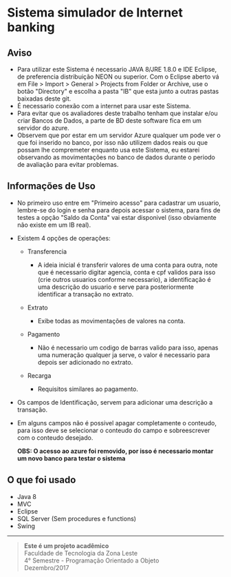 # Sistema simulador de Internet banking


## Aviso

- Para utilizar este Sistema é necessario JAVA 8/JRE 1.8.0 e IDE Eclipse, de preferencia distribuição NEON ou superior.
Com o Eclipse aberto vá em File > Import > General > Projects from Folder or Archive, use o botão "Directory" e escolha a pasta "IB" que esta junto a outras pastas baixadas deste git.
- É necessario conexão com a internet para usar este Sistema.
- Para evitar que os avaliadores deste trabalho tenham que instalar e/ou criar Bancos de Dados, a parte de BD deste software fica em um servidor do azure.
- Observem que por estar em um servidor Azure qualquer um pode ver o que foi inserido no banco, por isso não utilizem dados reais ou que possam lhe compremeter enquanto usa este Sistema, eu estarei observando as movimentações no banco de dados durante o periodo de avaliação para evitar problemas.

## Informações de Uso

- No primeiro uso entre em "Primeiro acesso" para cadastrar um usuario, lembre-se do login e senha para depois acessar o sistema, para fins de testes a opção "Saldo da Conta" vai estar disponivel (isso obviamente não existe em um IB real).
- Existem 4 opções de operações:

  - Transferencia
    - A ideia inicial é transferir valores de uma conta para outra, note que é necessario digitar agencia, conta e cpf validos para isso (crie outros usuarios conforme necessario), a identificação é uma descrição do usuario e serve para posteriormente identificar a transação no extrato.
  
  - Extrato
    - Exibe todas as movimentações de valores na conta.
    
  - Pagamento
    - Não é necessario um codigo de barras valido para isso, apenas uma numeração qualquer ja serve, o valor é necessario para depois ser adicionado no extrato.
    
  - Recarga
    - Requisitos similares ao pagamento.
    
- Os campos de Identificação, servem para adicionar uma descrição a transação.
- Em alguns campos não é possivel apagar completamente o conteudo, para isso deve se selecionar o conteudo do campo e sobreescrever com o conteudo desejado.
	
	**OBS: O acesso ao azure foi removido, por isso é necessario montar um novo banco para testar o sistema**
	
## O que foi usado
* Java 8
* MVC
* Eclipse
* SQL Server (Sem procedures e functions)
* Swing

---
> **Este é um projeto acadêmico** <br>
> Faculdade de Tecnologia da Zona Leste <br>
> 4° Semestre - Programação Orientado a Objeto <br>
> Dezembro/2017
